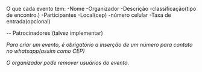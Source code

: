 O que cada evento tem:
-Nome
-Organizador
-Descrição
-classificação(tipo de encontro.)
-Participantes
-Local(cep)
-número celular
-Taxa de entrada(opcional)

-- Patrocinadores (talvez implementar)

*Para criar um evento, é obrigatório a inserção de um número para contato no whatsapp(assim como CEP)*

*O organizador pode remover usuários do evento.*